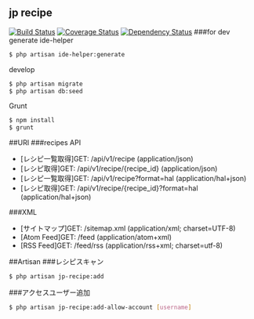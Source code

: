 ## jp recipe
[![Build Status](https://travis-ci.org/ytake/Laravel.JpRecipe.svg?branch=translate-app)](https://travis-ci.org/ytake/Laravel.JpRecipe)
[![Coverage Status](https://coveralls.io/repos/ytake/Laravel.JpRecipe/badge.png?branch=translate-app)](https://coveralls.io/r/ytake/Laravel.JpRecipe?branch=translate-app)
[![Dependency Status](https://www.versioneye.com/user/projects/53e18735151b35f8b70002ee/badge.svg)](https://www.versioneye.com/user/projects/53e18735151b35f8b70002ee)
###for dev
generate ide-helper
```bash
$ php artisan ide-helper:generate
```

develop
```bash
$ php artisan migrate
$ php artisan db:seed
```

Grunt
```bash
$ npm install
$ grunt
```

##URI
###recipes API
* [レシピ一覧取得]GET: /api/v1/recipe (application/json)  
* [レシピ取得]GET: /api/v1/recipe/{recipe_id} (application/json)  
* [レシピ一覧取得]GET: /api/v1/recipe?format=hal (application/hal+json)  
* [レシピ取得]GET: /api/v1/recipe/{recipe_id}?format=hal (application/hal+json)  

###XML
* [サイトマップ]GET: /sitemap.xml (application/xml; charset=UTF-8)
* [Atom Feed]GET: /feed (application/atom+xml)  
* [RSS Feed]GET: /feed/rss (application/rss+xml; charset=utf-8)

##Artisan
###レシピスキャン
```bash
$ php artisan jp-recipe:add
```

###アクセスユーザー追加
```bash
$ php artisan jp-recipe:add-allow-account [username]
```
